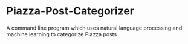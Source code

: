 # Piazza-Post-Categorizer
A command line program which uses natural language processing and machine learning to categorize Piazza posts
